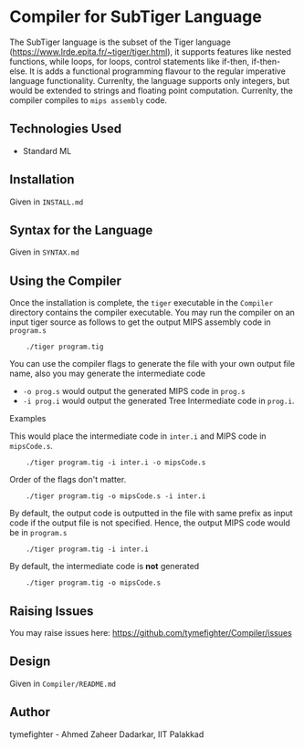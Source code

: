 # Compiler for SubTiger Language

The SubTiger language is the subset of the Tiger language
(https://www.lrde.epita.fr/~tiger/tiger.html), it supports
features like nested functions, while loops, for loops,
control statements like if-then, if-then-else. It is adds
a functional programming flavour to the regular imperative
language functionality. Currenlty, the language supports
only integers, but would be extended to strings and floating
point computation. Currenlty, the compiler compiles to
`mips assembly` code.

## Technologies Used

* Standard ML 

## Installation 

Given in `INSTALL.md`

## Syntax for the Language

Given in `SYNTAX.md`

## Using the Compiler

Once the installation is complete, the `tiger` executable
in the `Compiler` directory contains the compiler executable.
You may run the compiler on an input tiger source as follows
to get the output MIPS assembly code in `program.s`

```
    ./tiger program.tig
```

You can use the compiler flags to generate the file with your
own output file name, also you may generate the intermediate
code

- `-o prog.s` would output the generated MIPS code in `prog.s`
- `-i prog.i` would output the generated Tree Intermediate
code in `prog.i`.

Examples

This would place the intermediate code in `inter.i` and
MIPS code in `mipsCode.s`.

```
    ./tiger program.tig -i inter.i -o mipsCode.s
```

Order of the flags don't matter.

```
    ./tiger program.tig -o mipsCode.s -i inter.i
```

By default, the output code is outputted in the file
with same prefix as input code if the output file is
not specified. Hence, the output MIPS code would
be in `program.s`

```
    ./tiger program.tig -i inter.i
```

By default, the intermediate code is **not** generated

```
    ./tiger program.tig -o mipsCode.s
```

## Raising Issues

You may raise issues here: https://github.com/tymefighter/Compiler/issues

## Design

Given in `Compiler/README.md`

## Author

tymefighter - Ahmed Zaheer Dadarkar, IIT Palakkad
